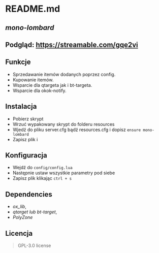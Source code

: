 # README.md
## _mono-lombard_ 

## Podgląd: https://streamable.com/gqe2vi

## Funkcje

- Sprzedawanie itemów dodanych poprzez config.
- Kupowanie itemów.
- Wsparcie dla qtargeta jak i bt-targeta.
- Wsparcie dla okok-notify.


## Instalacja

- Pobierz skrypt
- Wrzuć wypakowany skrypt do folderu resources
- Wjedź do pliku server.cfg bądź resources.cfg i dopisz ```ensure mono-lombard```
- Zapisz plik i

## Konfiguracja

- Wejdź do ```config/config.lua```
- Następnie ustaw wszystkie parametry pod siebe
- Zapisz plik klikając ```ctrl + s```

## Dependencies
- _ox_lib_,
- _qtarget lub bt-target_,
- _PolyZone_

## Licencja
>GPL-3.0 license
